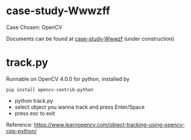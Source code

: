 # case-study-Wwwzff
Case Chosen: OpenCV

Documents can be found at [case-study-Wwwzf](https://docs.google.com/document/d/1PjqiGRTMbb1d0Su0yF1CaIPRq_9zJWM43mvd61TcyuY/edit?usp=sharing) (under construction)

# track.py

Runnable on OpenCV 4.0.0 for python, installed by 
```
pip install opencv-contrib-python
```
* python track.py
* select object you wanna track and press Enter/Space
* press esc to exit

Reference: https://www.learnopencv.com/object-tracking-using-opencv-cpp-python/
